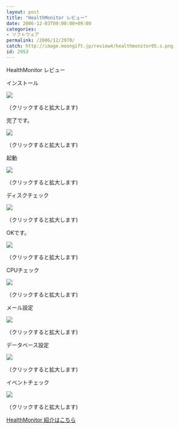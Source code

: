 ```yaml
---
layout: post
title: "HealthMonitor レビュー"
date: 2006-12-03T09:00:00+09:00
categories:
- ソフトウェア
permalink: /2006/12/2970/
catch: http://image.moongift.jp/review4/healthmonitor05.s.png
id: 2953
---
```

HealthMonitor レビュー  
<!--more-->

インストール

  

[![](http://image.moongift.jp/review4/healthmonitor01.s.png)](http://image.moongift.jp/review4/healthmonitor01.png)  
  
（クリックすると拡大します)

  

完了です。

  

[![](http://image.moongift.jp/review4/healthmonitor02.s.png)](http://image.moongift.jp/review4/healthmonitor02.png)  
  
（クリックすると拡大します)

  

起動

  

[![](http://image.moongift.jp/review4/healthmonitor03.s.png)](http://image.moongift.jp/review4/healthmonitor03.png)  
  
（クリックすると拡大します)

  

ディスクチェック

  

[![](http://image.moongift.jp/review4/healthmonitor04.s.png)](http://image.moongift.jp/review4/healthmonitor04.png)  
  
（クリックすると拡大します)

  

OKです。

  

[![](http://image.moongift.jp/review4/healthmonitor05.s.png)](http://image.moongift.jp/review4/healthmonitor05.png)  
  
（クリックすると拡大します)

  

CPUチェック

  

[![](http://image.moongift.jp/review4/healthmonitor06.s.png)](http://image.moongift.jp/review4/healthmonitor06.png)  
  
（クリックすると拡大します)

  

メール設定

  

[![](http://image.moongift.jp/review4/healthmonitor07.s.png)](http://image.moongift.jp/review4/healthmonitor07.png)  
  
（クリックすると拡大します)

  

データベース設定

  

[![](http://image.moongift.jp/review4/healthmonitor08.s.png)](http://image.moongift.jp/review4/healthmonitor08.png)  
  
（クリックすると拡大します)

  

イベントチェック

  

[![](http://image.moongift.jp/review4/healthmonitor09.s.png)](http://image.moongift.jp/review4/healthmonitor09.png)  
  
（クリックすると拡大します)

  

[HealthMonitor 紹介はこちら](http://oss.moongift.jp/intro/i-2969.html)

